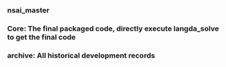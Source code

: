 ### nsai_master

### Core: The final packaged code, directly execute langda_solve to get the final code
### archive: All historical development records
### 